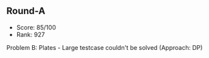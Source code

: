 ## Round-A

- Score: 85/100
- Rank: 927

Problem B: Plates - Large testcase couldn't be solved (Approach: DP)

